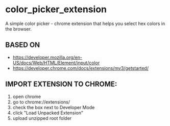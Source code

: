 # color_picker_extension
A simple color picker - chrome extension that helps you select hex colors in the browser. 

## BASED ON 
- https://developer.mozilla.org/en-US/docs/Web/HTML/Element/input/color
- https://developer.chrome.com/docs/extensions/mv3/getstarted/

## IMPORT EXTENSION TO CHROME:

1. open chrome
2. go to chrome://extensions/
3. check the box next to Developer Mode
4. click "Load Unpacked Extension"
5. upload unzipped root folder
